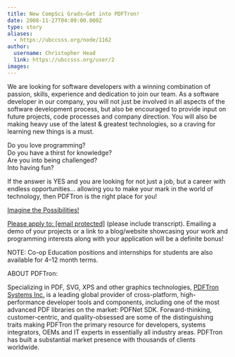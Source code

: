 ```yaml
---
title: New CompSci Grads—Get into PDFTron! 
date: 2008-11-27T04:09:00.000Z
type: story
aliases:
  - https://ubccsss.org/node/1162
author:
  username: Christopher Head
  link: https://ubccsss.org/user/2
images:
---
```


<div class="field field-name-body field-type-text-with-summary field-label-hidden"><div class="field-items"><div class="field-item even"><p>We are looking for software developers with a winning combination of passion, skills, experience and dedication to join our team. As a software developer in our company, you will not just be involved in all aspects of the software development process, but also be encouraged to provide input on future projects, code processes and company direction. You will also be making heavy use of the latest &amp; greatest technologies, so a craving for learning new things is a must.</p>
<p>Do you love programming?<br>
Do you have a thirst for knowledge?<br>
Are you into being challenged?<br>
Into having fun?</p>
<p>If the answer is YES and you are looking for not just a job, but a career with endless opportunities&#x2026; allowing you to make your mark in the world of technology, then PDFTron is the right place for you!</p>
<p><a href="http://www.pdftron.com/careers/Imagine_the_Possibilities.pdf">Imagine the Possibilities!</a></p><a href="http://www.pdftron.com/careers/Imagine_the_Possibilities.pdf">
</a><p><a href="http://www.pdftron.com/careers/Imagine_the_Possibilities.pdf">Please apply to: </a><a href="/cdn-cgi/l/email-protection#046e6b66774474606270766b6a2a676b69"><span class="__cf_email__" data-cfemail="355f5a57467545515341475a5b1b565a58">[email&#xA0;protected]</span></a> (please include transcript). Emailing a demo of your projects or a link to a blog/website showcasing your work and programming interests along with your application will be a definite bonus!</p>
<p>NOTE: Co-op Education positions and internships for students are also available for 4&#x2013;12 month terms.</p>
<p>ABOUT PDFTron:</p>
<p>Specializing in PDF, SVG, XPS and other graphics technologies, <a href="http://www.pdftron.com">PDFTron Systems Inc.</a> is a leading global provider of cross-platform, high-performance developer tools and components, including one of the most advanced PDF libraries on the market: PDFNet SDK. Forward-thinking, customer-centric, and quality-obsessed are some of the distinguishing traits making PDFTron the primary resource for developers, systems integrators, OEMs and IT experts in essentially all industry areas. PDFTron has built a substantial market presence with thousands of clients worldwide.</p>
</div></div></div>    <footer>
          </footer>